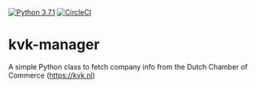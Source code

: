 [![Python 3.7.1](https://img.shields.io/badge/python-3.7.1-blue.svg)](https://www.python.org/downloads/release/python-360/)
[![CircleCI](https://circleci.com/gh/srstomp/kvk-manager/tree/master.svg?style=svg&circle-token=b17b38353f5eb54b7cf9b3c5246129dc570fe122)](https://circleci.com/gh/srstomp/kvk-manager/tree/master)

# kvk-manager

A simple Python class to fetch company info from the Dutch Chamber of Commerce  (https://kvk.nl)
